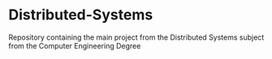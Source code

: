 # Distributed-Systems
Repository containing the main project from the Distributed Systems subject from the Computer Engineering Degree
